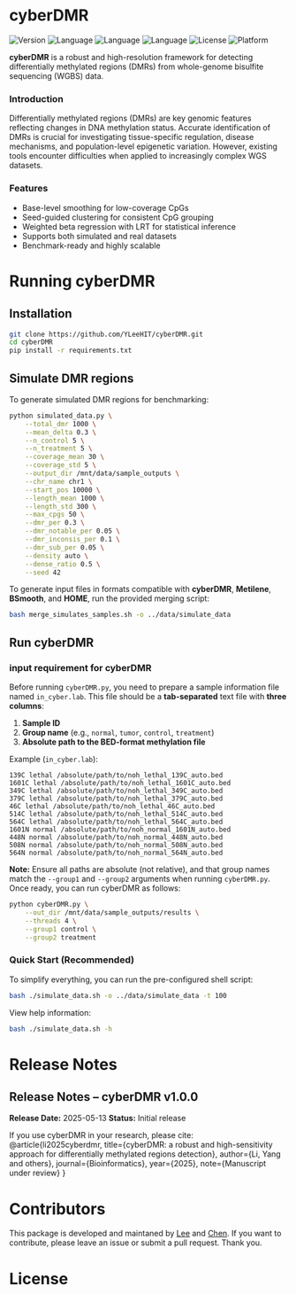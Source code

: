 # cyberDMR

![Version](https://img.shields.io/badge/version-1.0.0-blue)
![Language](https://img.shields.io/badge/language-python-blue)
![Language](https://img.shields.io/badge/language-shell-4EAA25)
![Language](https://img.shields.io/badge/language-R-blue)
![License](https://img.shields.io/badge/license-MIT-green)
![Platform](https://img.shields.io/badge/platform-linux%20|%20macOS-brightgreen)

**cyberDMR** is a robust and high-resolution framework for detecting differentially methylated regions (DMRs) from whole-genome bisulfite sequencing (WGBS) data.

### Introduction
Differentially methylated regions (DMRs) are key genomic features reflecting changes in DNA methylation status. Accurate identification of DMRs is crucial for investigating tissue-specific regulation, disease mechanisms, and population-level epigenetic variation. However, existing tools encounter difficulties when applied to increasingly complex WGS datasets.

### Features
- Base-level smoothing for low-coverage CpGs
- Seed-guided clustering for consistent CpG grouping
- Weighted beta regression with LRT for statistical inference
- Supports both simulated and real datasets
- Benchmark-ready and highly scalable

# Running cyberDMR

## Installation
```bash
git clone https://github.com/YLeeHIT/cyberDMR.git
cd cyberDMR
pip install -r requirements.txt
```

## Simulate DMR regions
To generate simulated DMR regions for benchmarking:

```bash
python simulated_data.py \
    --total_dmr 1000 \
    --mean_delta 0.3 \
    --n_control 5 \
    --n_treatment 5 \
    --coverage_mean 30 \
    --coverage_std 5 \
    --output_dir /mnt/data/sample_outputs \
    --chr_name chr1 \
    --start_pos 10000 \
    --length_mean 1000 \
    --length_std 300 \
    --max_cpgs 50 \
    --dmr_per 0.3 \
    --dmr_notable_per 0.05 \
    --dmr_inconsis_per 0.1 \
    --dmr_sub_per 0.05 \
    --density auto \
    --dense_ratio 0.5 \
    --seed 42
```

To generate input files in formats compatible with **cyberDMR**, **Metilene**, **BSmooth**, and **HOME**, run the provided merging script:

```bash
bash merge_simulates_samples.sh -o ../data/simulate_data
```

## Run cyberDMR
### input requirement for cyberDMR

Before running `cyberDMR.py`, you need to prepare a sample information file named `in_cyber.lab`.
This file should be a **tab-separated** text file with **three columns**:
1. **Sample ID**
2. **Group name** (e.g., `normal`, `tumor`, `control`, `treatment`)
3. **Absolute path to the BED-format methylation file**

Example (`in_cyber.lab`):
```
139C lethal /absolute/path/to/noh_lethal_139C_auto.bed
1601C lethal /absolute/path/to/noh_lethal_1601C_auto.bed
349C lethal /absolute/path/to/noh_lethal_349C_auto.bed
379C lethal /absolute/path/to/noh_lethal_379C_auto.bed
46C lethal /absolute/path/to/noh_lethal_46C_auto.bed
514C lethal /absolute/path/to/noh_lethal_514C_auto.bed
564C lethal /absolute/path/to/noh_lethal_564C_auto.bed
1601N normal /absolute/path/to/noh_normal_1601N_auto.bed
448N normal /absolute/path/to/noh_normal_448N_auto.bed
508N normal /absolute/path/to/noh_normal_508N_auto.bed
564N normal /absolute/path/to/noh_normal_564N_auto.bed
```
**Note:** Ensure all paths are absolute (not relative), and that group names match the `--group1` and `--group2` arguments when running `cyberDMR.py`.
Once ready, you can run cyberDMR as follows:
```bash
python cyberDMR.py \
    --out_dir /mnt/data/sample_outputs/results \
    --threads 4 \
    --group1 control \
    --group2 treatment
```

### Quick Start (Recommended)

To simplify everything, you can run the pre-configured shell script:

```bash
bash ./simulate_data.sh -o ../data/simulate_data -t 100
```

View help information:
```bash
bash ./simulate_data.sh -h
```

# Release Notes

## Release Notes – cyberDMR v1.0.0

**Release Date:** 2025-05-13
**Status:** Initial release

If you use cyberDMR in your research, please cite:
@article{li2025cyberdmr,
    title={cyberDMR: a robust and high-sensitivity approach for differentially methylated regions detection},
    author={Li, Yang and others},
    journal={Bioinformatics},
    year={2025},
    note={Manuscript under review}
}

# Contributors

This package is developed and maintaned by [Lee](https://github.com/YLeeHIT) and [Chen](https://github.com/chong-hun). If you want to contribute, please leave an issue or submit a pull request. Thank you.

# License
